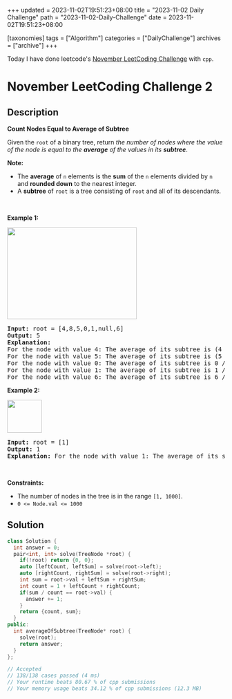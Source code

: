 +++
updated = 2023-11-02T19:51:23+08:00
title = "2023-11-02 Daily Challenge"
path = "2023-11-02-Daily-Challenge"
date = 2023-11-02T19:51:23+08:00

[taxonomies]
tags = ["Algorithm"]
categories = ["DailyChallenge"]
archives = ["archive"]
+++

Today I have done leetcode's [November LeetCoding Challenge](https://leetcode.com/problems/count-nodes-equal-to-average-of-subtree/) with `cpp`.

<!-- more -->

# November LeetCoding Challenge 2

## Description

**Count Nodes Equal to Average of Subtree**

<p>Given the <code>root</code> of a binary tree, return <em>the number of nodes where the value of the node is equal to the <strong>average</strong> of the values in its <strong>subtree</strong></em>.</p>

<p><strong>Note:</strong></p>

<ul>
	<li>The <strong>average</strong> of <code>n</code> elements is the <strong>sum</strong> of the <code>n</code> elements divided by <code>n</code> and <strong>rounded down</strong> to the nearest integer.</li>
	<li>A <strong>subtree</strong> of <code>root</code> is a tree consisting of <code>root</code> and all of its descendants.</li>
</ul>

<p>&nbsp;</p>
<p><strong class="example">Example 1:</strong></p>
<img src="https://assets.leetcode.com/uploads/2022/03/15/image-20220315203925-1.png" style="width: 300px; height: 212px;" />
<pre>
<strong>Input:</strong> root = [4,8,5,0,1,null,6]
<strong>Output:</strong> 5
<strong>Explanation:</strong> 
For the node with value 4: The average of its subtree is (4 + 8 + 5 + 0 + 1 + 6) / 6 = 24 / 6 = 4.
For the node with value 5: The average of its subtree is (5 + 6) / 2 = 11 / 2 = 5.
For the node with value 0: The average of its subtree is 0 / 1 = 0.
For the node with value 1: The average of its subtree is 1 / 1 = 1.
For the node with value 6: The average of its subtree is 6 / 1 = 6.
</pre>

<p><strong class="example">Example 2:</strong></p>
<img src="https://assets.leetcode.com/uploads/2022/03/26/image-20220326133920-1.png" style="width: 80px; height: 76px;" />
<pre>
<strong>Input:</strong> root = [1]
<strong>Output:</strong> 1
<strong>Explanation:</strong> For the node with value 1: The average of its subtree is 1 / 1 = 1.
</pre>

<p>&nbsp;</p>
<p><strong>Constraints:</strong></p>

<ul>
	<li>The number of nodes in the tree is in the range <code>[1, 1000]</code>.</li>
	<li><code>0 &lt;= Node.val &lt;= 1000</code></li>
</ul>


## Solution

``` cpp
class Solution {
  int answer = 0;
  pair<int, int> solve(TreeNode *root) {
    if(!root) return {0, 0};
    auto [leftCount, leftSum] = solve(root->left);
    auto [rightCount, rightSum] = solve(root->right);
    int sum = root->val + leftSum + rightSum;
    int count = 1 + leftCount + rightCount;
    if(sum / count == root->val) {
      answer += 1;
    }
    return {count, sum};
  }
public:
  int averageOfSubtree(TreeNode* root) {
    solve(root);
    return answer;
  }
};

// Accepted
// 138/138 cases passed (4 ms)
// Your runtime beats 80.67 % of cpp submissions
// Your memory usage beats 34.12 % of cpp submissions (12.3 MB)
```
